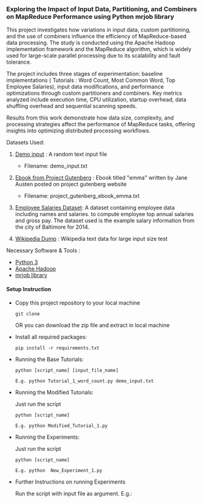 
### Exploring the Impact of Input Data, Partitioning, and Combiners on MapReduce Performance using Python mrjob library

This project investigates how variations in input data, custom partitioning, and the use of combiners influence the efficiency of MapReduce-based data processing. The study is conducted using the Apache Hadoop implementation framework and the MapReduce algorithm, which is widely used for large-scale parallel processing due to its scalability and fault tolerance.

The project includes three stages of experimentation: baseline implementations ( Tutorials : Word Count, Most Common Word, Top Employee Salaries), input data modifications, and performance optimizations through custom partitioners and combiners. Key metrics analyzed include execution time, CPU utilization, startup overhead, data shuffling overhead and sequential scanning speeds. 

Results from this work demonstrate how data size, complexity, and processing strategies affect the performance of MapReduce tasks, offering insights into optimizing distributed processing workflows.

Datasets Used:

1. [Demo input](https://github.com/zdata-inc/HadoopWithPython/blob/master/resources/input.txt) : A random text input file
    - Filename: demo_input.txt
2. [Ebook from Project Gutenberg](https://www.gutenberg.org/ebooks/158) : Ebook titled "emma" written by Jane Austen posted on project gutenberg website
    - Filename: project_gutenberg_ebook_emma.txt
3. [Employee Salaries Dataset](https://github.com/zdata-inc/HadoopWithPython/blob/master/resources/salaries.csv): A dataset containing employee data including names and salaries. to compute employee top annual salaries and gross pay. The dataset used is the example salary information from the city of Baltimore for 2014.

4. [Wikipedia Dump](https://www.kaggle.com/datasets/toastedalmonds/wikipedia-dump-20200820) : Wikipedia text data for large input size test


Necessary Software & Tools :

- [Python 3](https://www.python.org/downloads/)
- [Apache Hadoop](https://hadoop.apache.org/releases.html)
- [mrjob library](https://mrjob.readthedocs.io/en/latest/)


#### Setup Instruction

* Copy this project repository to your local machine
  ```shell
  git clone 
  ```
   OR
  you can download the zip file and extract in local machine

* Install all required packages:
  ```shell
  pip install -r requirements.txt
  ```
  
* Running the Base Tutorials:
  ```shell
  python [script_name] [input_file_name]

  E.g. python Tutorial_1_word_count.py demo_input.txt
  ```
* Running the Modified Tutorials:

  Just run the script 
  ```shell
  python [script_name]

  E.g. python Modified_Tutorial_1.py
  ```
* Running the Experiments:

  Just run the script 
  ```shell
  python [script_name]

  E.g. python  New_Experiment_1.py
  ```

* Further Instructions on running Experiments

  Run the script with input file as argument.
E.g.:


